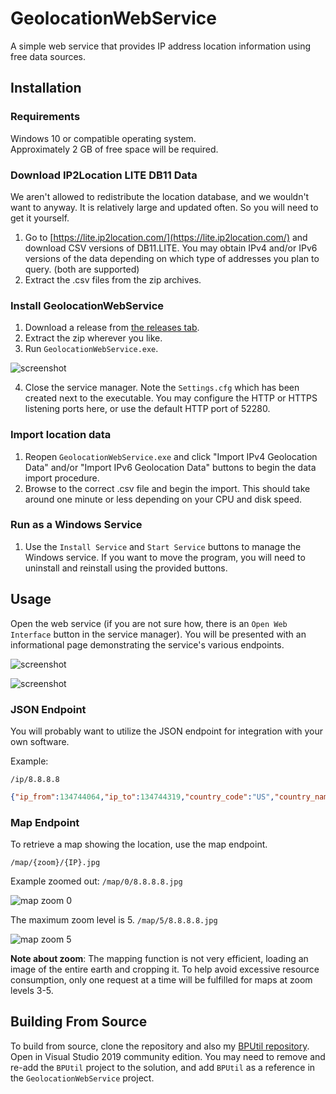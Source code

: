 # GeolocationWebService
A simple web service that provides IP address location information using free data sources.

## Installation

### Requirements

Windows 10 or compatible operating system.  
Approximately 2 GB of free space will be required.

### Download IP2Location LITE DB11 Data

We aren't allowed to redistribute the location database, and we wouldn't want to anyway.  It is relatively large and updated often.  So you will need to get it yourself.

1. Go to [https://lite.ip2location.com/](https://lite.ip2location.com/) and download CSV versions of DB11.LITE.  You may obtain IPv4 and/or IPv6 versions of the data depending on which type of addresses you plan to query.  (both are supported)  
2. Extract the .csv files from the zip archives.

### Install GeolocationWebService

1. Download a release from [the releases tab](https://github.com/bp2008/GeolocationWebService/releases).  
2. Extract the zip wherever you like.  
3. Run `GeolocationWebService.exe`.

![screenshot](https://i.imgur.com/fLNGMWG.png)

4. Close the service manager. Note the `Settings.cfg` which has been created next to the executable.  You may configure the HTTP or HTTPS listening ports here, or use the default HTTP port of 52280.

### Import location data

1. Reopen `GeolocationWebService.exe` and click "Import IPv4 Geolocation Data" and/or "Import IPv6 Geolocation Data" buttons to begin the data import procedure.  
2. Browse to the correct .csv file and begin the import.  This should take around one minute or less depending on your CPU and disk speed.

### Run as a Windows Service

1. Use the `Install Service` and `Start Service` buttons to manage the Windows service.  If you want to move the program, you will need to uninstall and reinstall using the provided buttons.

## Usage

Open the web service (if you are not sure how, there is an `Open Web Interface` button in the service manager).  You will be presented with an informational page demonstrating the service's various endpoints.

![screenshot](https://i.imgur.com/yriVhbfm.png)

![screenshot](https://i.imgur.com/EgHiQGgm.png)

### JSON Endpoint

You will probably want to utilize the JSON endpoint for integration with your own software.

Example:  
```
/ip/8.8.8.8
```
``` json
{"ip_from":134744064,"ip_to":134744319,"country_code":"US","country_name":"United States of America","region_name":"California","city_name":"Mountain View","latitude":37.405992,"longitude":-122.078515,"zip_code":"94043","time_zone":"-08:00"}
```

### Map Endpoint

To retrieve a map showing the location, use the map endpoint.

`/map/{zoom}/{IP}.jpg`

Example zoomed out: `/map/0/8.8.8.8.jpg`

![map zoom 0](https://i.imgur.com/Jh3Q5U0.jpg)

The maximum zoom level is 5. `/map/5/8.8.8.8.jpg`

![map zoom 5](https://i.imgur.com/S9Y23yh.jpg)

**Note about zoom**: The mapping function is not very efficient, loading an image of the entire earth and cropping it.  To help avoid excessive resource consumption, only one request at a time will be fulfilled for maps at zoom levels 3-5.

## Building From Source

To build from source, clone the repository and also my [BPUtil repository](https://github.com/bp2008/BPUtil).  Open in Visual Studio 2019 community edition.  You may need to remove and re-add the `BPUtil` project to the solution, and add `BPUtil` as a reference in the `GeolocationWebService` project.

